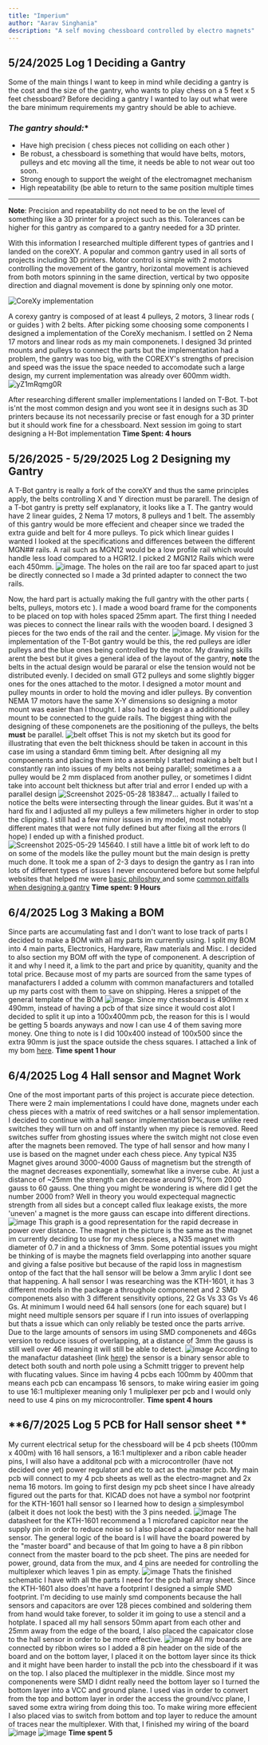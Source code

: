 ```yaml
---
title: "Imperium"
author: "Aarav Singhania"
description: "A self moving chessboard controlled by electro magnets"
---
```


## **5/24/2025 Log 1 Deciding a Gantry**
Some of the main things I want to keep in mind while deciding a gantry is the cost and the size of the gantry, who wants to play chess on a 5 feet x 5 feet chessboard? 
Before deciding a gantry I wanted to lay out what were the bare minimum requirements my gantry should be able to achieve. 
### *The gantry should:** ###
+ Have high precision ( chess pieces not colliding on each other )
+ Be robust, a chessboard is something that would have belts, motors, pulleys and etc moving all the time, it needs be able to not wear out too soon.
+ Strong enough to support the weight of the electromagnet mechanism
+ High repeatability (be able to return to the same position multiple times
---
**Note**: Precision and repeatability do not need to be on the level of something like a 3D printer for a project such as this. Tolerances can be higher for this gantry as compared to a gantry needed for a 3D printer.

With this information I researched multiple different types of gantries and I landed on the coreXY. A popular and common gantry used in all sorts of projects including 3D printers. Motor control is simple with 2 motors controlling the movement of the gantry, horizontal movement is achieved from both motors spinning in the same direction, vertical by two opposite direction and diagnal movement is done by spinning only one motor.

![CoreXy implementation](https://corexy.com/reference.png)

A corexy gantry is composed of at least 4 pulleys, 2 motors, 3 linear rods ( or guides ) with 2 belts. After picking some choosing some components I designed a implementation of the CoreXy mechanism. I settled on 2 Nema 17 motors and linear rods as my main componenets. I designed 3d printed mounts and pulleys to connect the parts but the implementation had a problem, the gantry was too big, with the COREXY's strengths of  precision and speed was the issue the space needed to accomodate such a large design, my current implementation was already over 600mm width.
![yZ1mRqmg0R](https://github.com/user-attachments/assets/7d137424-c771-49b1-9551-27206f75b042)

After researching different smaller implementations I landed on T-Bot. T-bot is'nt the most common design and you wont see it in designs such as 3D printers because its not necessarily precise or fast enough for a 3D printer but it should work fine for a chessboard. Next session im going to start designing a H-Bot implementation
**Time Spent: 4 hours**

## **5/26/2025 - 5/29/2025 Log 2 Designing my Gantry**
  A T-Bot gantry is really a fork of the coreXY and thus the same principles apply, the belts controlling X and Y direction must be pararell. The design of a T-bot gantry is pretty self explanatory, it looks like a T. The gantry would have 2 linear guides, 2 Nema 17 motors, 8 pulleys and 1 belt. The assembly of this gantry would be more effecient and cheaper since we traded the extra guide and belt for 4 more pulleys. To pick which linear guides I wanted I looked at the specifications and differences between the different MGN## rails. A rail such as MGN12 would be a low profile rail which would handle less load compared to a HGR12. I picked 2 MGN12 Rails which were each 450mm. ![image](https://github.com/user-attachments/assets/10248ef9-6df5-41af-a390-a7b097f2a167). The holes on the rail are too far spaced apart to just be directly connected so I made a 3d printed adapter to connect the two rails.

  Now, the hard part is actually making the full gantry with the other parts ( belts, pulleys, motors etc ). I made a wood board frame for the components to be placed on top with holes spaced 25mm apart. The first thing I needed was pieces to connect the linear rails with the wooden board. I designed 3 pieces for the two ends of the rail and the center. ![image](https://github.com/user-attachments/assets/150af9a0-781e-4325-9755-6c5045ff5a60). My vision for the implementation of the T-Bot gantry would be this, the red pulleys are idler pulleys and the blue ones being controlled by the motor. My drawing skills arent the best but it gives a general idea of the layout of the gantry, **note** the belts in the actual design would be pararal or else the tension would not be distributed evenly. I decided on small GT2 pulleys and some slightly bigger ones for the ones attached to the motor. I designed a motor mount and pulley mounts in order to hold the moving and idler pulleys. By convention NEMA 17 motors have the same X-Y dimensions so designing a motor mount was easier than I thought. I also had to design a a additional pulley mount to be connected to the guide rails. The biggest thing with the designing of these componenets are the positioning of the pulleys, the belts **must** be parallel. ![belt offset](https://github.com/user-attachments/assets/d40e193f-ad65-4821-a7b3-fc9e2b4b0491) This is not my sketch but its good for illustrating that even the belt thickness should be taken in account in this case im using a standard 6mm timing belt. After designing all my compoenents and placing them into a assembly I started making a belt but I constantly ran into issues of my belts not being parallel; sometimes a a pulley would be 2 mm displaced from another pulley, or sometimes I didnt take into account belt thickness but after trial and error I ended up with a parallel design ![Screenshot 2025-05-28 183847](https://github.com/user-attachments/assets/7df11b3c-aea9-48c8-bc2d-4b395a06463b)... actually I failed to notice the belts were intersecting through the linear guides. But it was'nt a hard fix and I adjusted all my pulleys a few milimeters higher in order to stop the clipping. I still had a few minor issues in my model, most notably different mates that were not fully defined but after fixing all the errors (I hope) I ended up with a finished product. ![Screenshot 2025-05-29 145640](https://github.com/user-attachments/assets/a4e7998d-85b0-485b-a92c-524842b15279). I still have a little bit of work left to do on some of the models like the pulley mount but the main design is pretty much done. It took me a span of 2-3 days to design the gantry as I ran into lots of different types of issues I never encountered before but some helpful websites that helped me were 
[basic philoshpy ](https://corexy.com/) and some [common pitfalls when designing a gantry](https://drmrehorst.blogspot.com/2018/08/corexy-mechanism-layout-and-belt.html)
**Time spent: 9 Hours**

## **6/4/2025 Log 3 Making a BOM** ##
  Since parts are accumulating fast and I don't want to lose track of parts I decided to make a BOM with all my parts im currently using. I split my BOM into 4 main parts, Electronics, Hardware, Raw materials and Misc. I decided to also section my BOM off with the type of componenent. A description of it and why I need it, a limk to the part and price by quanitity, quanity and the total price. Because most of my parts are sourced from the same types of manafacturers I added a columm with common manafacturers and totalled up my parts cost with them to save on shipping. Heres a snippet of the general template of the BOM ![image](https://github.com/user-attachments/assets/f202c501-a7fb-4338-b672-10b389a7d1cb).
Since my chessboard is 490mm x 490mm, instead of having a pcb of that size since it would cost alot I decided to split it up into a 100x400mm pcb, the reason for this is I would be getting 5 boards anyways and now I can use 4 of them saving more money. One thing to note is I did 100x400 instead of 100x500 since the extra 90mm is just the space outside the chess squares. 
I attached a link of my bom [here](https://docs.google.com/spreadsheets/d/1yp7t6AiXMwJCAfVlhCX7udocGjks9lOOFWkv4rPJByo/edit?usp=sharing).
**Time spent 1 hour**

## **6/4/2025 Log 4 Hall sensor and Magnet Work** ##
One of the most important parts of this project is accurate piece detection. There were 2 main implementations I could have done, magnets under each chess pieces with a matrix of reed switches or a hall sensor implementation. I decided to continue with a hall sensor implementation because unlike reed switches they will turn on and off instantly when my piece is removed. Reed switches suffer from ghosting issues where the switch might not close even after the magnets been removed. The type of hall sensor and how many I use is based on the magnet under each chess piece. Any typical N35 Magnet gives around 3000-4000 Gauss of magnetism but the strength of the magnet decreases exponentially, somewhat like a inverse cube. At just a distance of ~25mm the strength can decrease around 97%, from 2000 gauss to 60 gauss. One thing you might be wondering is where did I get the number 2000 from? Well in theory you would expectequal magnectic strength from all sides but a concept called flux leakage exists, the more 'uneven' a magnet is the more gauss can escape into different directions. ![image](https://github.com/user-attachments/assets/43577b63-ef96-4ee0-846c-8351a8bcdc00) This graph is a good representation for the rapid decrease in power over distance. The magnet in the picture is the same as the magnet im currently deciding to use for my chess pieces, a N35 magnet with diameter of 0.7 in and a thickness of 3mm. Some potential issues you might be thinking of is maybe the magnets field overlapping into another square and giving a false positive but because of the rapid loss in magnestism ontop of the fact that the hall sensor will be below a 3mm arylic I dont see that happening. A hall sensor I was researching was the KTH-1601, it has 3 different models in the package a throughole componenet and 2 SMD componenets also with 3 different sensitivity options, 22 Gs Vs 33 Gs Vs 46 Gs. At minimum I would need 64 hall sensors (one for each square) but I might need multiple sensors per square if I run into issues of overlapping but thats a issue which can only reliably be tested once the parts arrive. Due to the large amounts of sensors im using SMD componenets and 46Gs version to reduce issues of overlapping, at a distance of 3mm the gauss is still well over 46 meaning it will still be able to detect. ![image](https://github.com/user-attachments/assets/f30cc715-a04e-4347-8025-2b6b94794786) According to the manafactur datasheet (link [here](https://www.sensor-test.de/assets/Fairs/2024/ProductNews/PDFs/KTH1601-Series-Datasheet.pdf)) the sensor is a binary sensor able to detect both south and north pole using a Schmitt trigger to prevent help with flucating values. Since im having 4 pcbs each 100mm by 400mm that means each pcb can encampass 16 sensors, to make wiring easier im going to use 16:1 multiplexer meaning only 1 muliplexer per pcb and I would only need to use 4 pins on my microcontroller. 
**Time spent 4 hours**
## **6/7/2025 Log 5 PCB for Hall sensor sheet ** ##
My current electrical setup for the chessboard will be 4 pcb sheets (100mm x 400m) with 16 hall sensors, a 16:1 multiplexer and a ribon cable header pins, I will also have a additonal pcb with a microcontroller (have not decided one yet) power regulator and etc to act as the master pcb. My main pcb will connect to my 4 pcb sheets as well as the electro-magnet and 2x nema 16 motors. Im going to first design my pcb sheet since I have already figured out the parts for that. KICAD does not have a symbol nor footprint for the KTH-1601 hall sensor so I learned how to design a simplesymbol (albeit it does not look the best) with the 3 pins needed. ![image](https://github.com/user-attachments/assets/e3d754bd-eb54-498a-b275-c12ac86cf762)
The datasheet for the KTH-1601 recommend a 1 microfared capicitor near the supply pin in order to reduce noise so I also placed a capacitor near the hall sensor. The general logic of the board is I will have the board powered by the "master board" and because of that Im going to have a 8 pin ribbon connect from the master board to the pcb sheet. The pins are needed for power, ground, data from the mux, and 4 pins are needed for controlling the multiplexer which leaves 1 pin as empty. ![image](https://github.com/user-attachments/assets/01d2af02-f290-4741-b6c1-a780d6612228) Thats the finished schematic I have with all the parts I need for the pcb hall array sheet. Since the KTH-1601 also does'nt have a footprint I designed a simple SMD footprint. I'm deciding to use mainly smd components because the hall sensors and capacitors are over 128 pieces combined and soldering them from hand would take forever, to solder it im going to use a stencil and a hotplate. I spaced all my hall sensors 50mm apart from each other and 25mm away from the edge of the board, I also placed the capaicator close to the hall sensor in order to be more effective.
 ![image](https://github.com/user-attachments/assets/fcba485e-25a2-42d1-b281-7de477681f2c) All my boards are connected by ribbon wires so I added a 8 pin header on the side of the board and on the bottom layer, I placed it on the bottom layer since its thick and it might have been harder to install the pcb into the chessboard if it was on the top. I also placed the multiplexer in the middle. Since most my componenents were SMD I didnt really need the bottom layer so I turned the bottom layer into a VCC and ground plane. I used vias in order to convert from the top and bottom layer in order the access the ground/vcc plane, I saved some extra wiring from doing this too. To make wiring more effecient I also placed vias to switch from bottom and top layer to reduce the amount of traces near the multiplexer. With that, I finished my wiring of the board ![image](https://github.com/user-attachments/assets/f82ceff0-ccc8-427b-b429-649e91556e42) ![image](https://github.com/user-attachments/assets/b8274221-207d-46f1-9443-351ef3450d19)
**Time spent 5**




 


